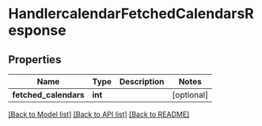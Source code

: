 # HandlercalendarFetchedCalendarsResponse

## Properties

Name | Type | Description | Notes
------------ | ------------- | ------------- | -------------
**fetched_calendars** | **int** |  | [optional] 

[[Back to Model list]](../README.md#documentation-for-models) [[Back to API list]](../README.md#documentation-for-api-endpoints) [[Back to README]](../README.md)


